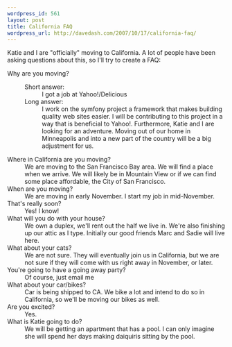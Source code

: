 ```yaml
--- 
wordpress_id: 561
layout: post
title: California FAQ
wordpress_url: http://davedash.com/2007/10/17/california-faq/
---
```

Katie and I are "officially" moving to California.  A lot of people have been asking questions about this, so I'll try to create a FAQ:

[delicious]: http://del.icio.us/

<dl>
<dt>Why are you moving?</dt>
<dd>
<dl>
<dt>Short answer:</dt> 
<dd>I got a job at Yahoo!/Delicious</dd>
<dt>Long answer:</dt>
<dd>
I work on the symfony project a framework that makes building quality web sites easier.  I will be contributing to this project in a way that is beneficial to Yahoo!.  Furthermore, Katie and I are looking for an adventure.  Moving out of our home in Minneapolis and into a new part of the country will be a big adjustment for us.
</dd>
</dl>
<dt>Where in California are you moving?</dt>
<dd>We are moving to the San Francisco Bay area.  We will find a place when we arrive.  We will likely be in Mountain View or if we can find some place affordable, the City of San Francisco.
</dd>

<dt>When are you moving?</dt>
<dd>We are moving in early November.  I start my job in mid-November.</dd>

<dt>That's really soon?</dt>
<dd>Yes!  I know!</dd>

<dt>What will you do with your house?</dt>
<dd>We own a duplex, we'll rent out the half we live in.  We're also finishing up our attic as I type.  Initially our good friends Marc and Sadie will live here.

</dd>

<dt>What about your cats?</dt>
<dd>We are not sure.  They will eventually join us in California, but we are not sure if they will come with us right away in November, or later.
</dd>

<dt>You're going to have a going away party?</dt>
<dd>Of course, just email me</dd>

<dt>What about your car/bikes?</dt>

<dd>
Car is being shipped to CA.  We bike a lot and intend to do so in California, so we'll be moving our bikes as well.
</dd>

<dt>Are you excited?</dt>
<dd>Yes.</dd>


<dt>What is Katie going to do?</dt>
<dd>
We will be getting an apartment that has a pool.  I can only imagine she will spend her days making daiquiris sitting by the pool.
</dd>

</dl>
